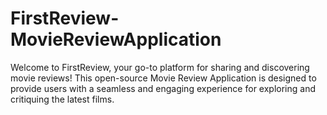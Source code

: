 # FirstReview-MovieReviewApplication
Welcome to FirstReview, your go-to platform for sharing and discovering movie reviews! This open-source Movie Review Application is designed to provide users with a seamless and engaging experience for exploring and critiquing the latest films.
